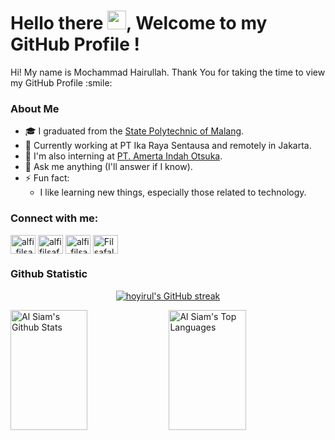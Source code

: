 <h1> Hello there <img src = "https://raw.githubusercontent.com/MartinHeinz/MartinHeinz/master/wave.gif" width = 30px>, Welcome to my GitHub Profile ! </h1>
<p align='center'>
</p>

<div size='20px'> Hi! My name is Mochammad Hairullah. Thank You for taking the time to view my GitHub Profile :smile: 
</div>

### About Me
- 🎓 I graduated from the [State Polytechnic of Malang](http://jti.polinema.ac.id/).
- 💼 Currently working at PT Ika Raya Sentausa and remotely in Jakarta.
- 🌱 I'm also interning at [PT. Amerta Indah Otsuka](https://www.aio.co.id/).
- 💬 Ask me anything (I'll answer if I know).
- ⚡ Fun fact:  
  - I like learning new things, especially those related to technology.

### Connect with me:
<p align="left">
<a href="https://twitter.com/hoyirul_" target="_blank"><img align="center" src="https://raw.githubusercontent.com/rahuldkjain/github-profile-readme-generator/master/src/images/icons/Social/twitter.svg" alt="alfi_filsafat" height="30" width="40" /></a>
<a href="https://www.facebook.com/profile.php?id=100008630740589" target="_blank"><img align="center" src="https://raw.githubusercontent.com/rahuldkjain/github-profile-readme-generator/master/src/images/icons/Social/facebook.svg" alt="alfi filsafalasafi" height="30" width="40" /></a>
<a href="https://instagram.com/hoyirul_" target="_blank"><img align="center" src="https://raw.githubusercontent.com/rahuldkjain/github-profile-readme-generator/master/src/images/icons/Social/instagram.svg" alt="alfi_filsafat" height="30" width="40" /></a>
<a href="https://discord.gg/podey#3088" target="_blank"><img align="center" src="https://raw.githubusercontent.com/rahuldkjain/github-profile-readme-generator/master/src/images/icons/Social/discord.svg" alt="Filsafalasafi#9154" height="30" width="40" /></a>
</p>

### Github Statistic
<p align="center">
  <a href="https://github.com/hoyirul">
    <img src="https://github-readme-streak-stats.herokuapp.com/?user=hoyirul&theme=tokyonight&hide_border=true" alt="hoyirul's GitHub streak"/>
  </a>
</p>
<a> 
  <a href="https://github.com/hoyirul"><img alt="Al Siam's Github Stats" src="https://denvercoder1-github-readme-stats.vercel.app/api?username=hoyirul&show_icons=true&count_private=true&theme=tokyonight&hide_border=true" height="192px" width="49.5%"/></a>
  <a href="https://github.com/hoyirul"><img alt="Al Siam's Top Languages" src="https://denvercoder1-github-readme-stats.vercel.app/api/top-langs/?username=hoyirul&langs_count=8&layout=compact&theme=tokyonight&hide_border=true" height="192px" width="49.5%"/></a>
  <br/>
</a>
